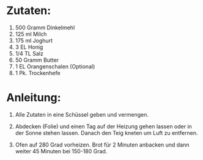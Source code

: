 # Zutaten: 

1. 500 Gramm Dinkelmehl
1. 125 ml    Milch
1. 175 ml    Joghurt
1. 3   EL    Honig
1. 1/4 TL    Salz
1. 50  Gramm Butter
1. 1   EL    Orangenschalen (Optional)
1. 1   Pk.   Trockenhefe

# Anleitung:

1. Alle Zutaten in eine Schüssel geben und vermengen.

1. Abdecken (Folie) und einen Tag auf der Heizung gehen lassen oder in der Sonne stehen lassen.
   Danach den Teig kneten um Luft zu entfernen.

1. Ofen auf 280 Grad vorheizen.
   Brot für 2 Minuten anbacken und dann weiter 45 Minuten bei 150-180 Grad.

